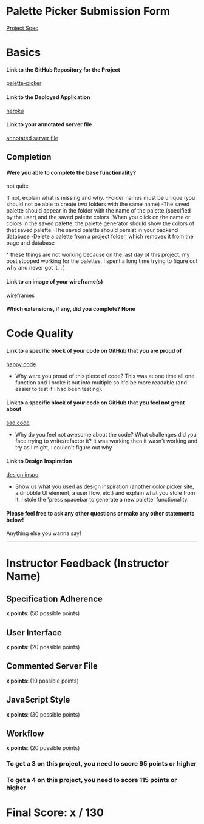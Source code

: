 # Palette Picker Submission Form

[Project Spec](http://frontend.turing.io/projects/palette-picker.html)

# Basics

#### Link to the GitHub Repository for the Project
[palette-picker](https://github.com/caseyhoepner/palette-picker)

#### Link to the Deployed Application
[heroku](https://ch-palette-picker.herokuapp.com/)

#### Link to your annotated server file
[annotated server file](https://github.com/caseyhoepner/palette-picker/blob/annotations/server.js)

## Completion

#### Were you able to complete the base functionality?
not quite

If not, explain what is missing and why.
-Folder names must be unique (you should not be able to create two folders with the same name)
-The saved palette should appear in the folder with the name of the palette (specified by the user) and the saved palette colors
-When you click on the name or colors in the saved palette, the palette generator should show the colors of that saved palette
-The saved palette should persist in your backend database
-Delete a palette from a project folder, which removes it from the page and database

^ these things are not working because on the last day of this project, my post stopped working for the palettes. I spent a long time trying to figure out why and never got it. :(

#### Link to an image of your wireframe(s)
[wireframes](https://github.com/caseyhoepner/palette-picker/blob/master/README.md)

#### Which extensions, if any, did you complete? None

# Code Quality

#### Link to a specific block of your code on GitHub that you are proud of
[happy code](https://github.com/caseyhoepner/palette-picker/commit/f684e81b7e1ec03400968a80a2eb118ade283bdb)

* Why were you proud of this piece of code? This was at one time all one function and I broke it out into multiple so it'd be more readable (and easier to test if I had been testing).

#### Link to a specific block of your code on GitHub that you feel not great about
[sad code](https://github.com/caseyhoepner/palette-picker/commit/9a021086f2c16c22ca9f75b6114247de4838a1eb)

* Why do you feel not awesome about the code? What challenges did you face trying to write/refactor it? It was working then it wasn't working and try as I might, I couldn't figure out why

#### Link to Design Inspiration
[design inspo](https://coolors.co/5bba6f-3fa34d-2a9134-137547-054a29)

* Show us what you used as design inspiration (another color picker site, a dribbble UI element, a user flow, etc.) and explain what you stole from it. I stole the 'press spacebar to generate a new palette' functionality.

#### Please feel free to ask any other questions or make any other statements below!

Anything else you wanna say!

-----


# Instructor Feedback (Instructor Name)

## Specification Adherence

**x points**: (50 possible points)

## User Interface

**x points**: (20 possible points)

## Commented Server File

**x points**: (10 possible points)

## JavaScript Style

**x points**: (30 possible points)

## Workflow

**x points**: (20 possible points)


### To get a 3 on this project, you need to score 95 points or higher
### To get a 4 on this project, you need to score 115 points or higher

# Final Score: x / 130
